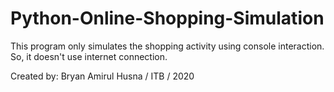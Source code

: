# Python-Online-Shopping-Simulation
This program only simulates the shopping activity using console interaction. So, it doesn't use internet connection.


Created by:
Bryan Amirul Husna / ITB / 2020
